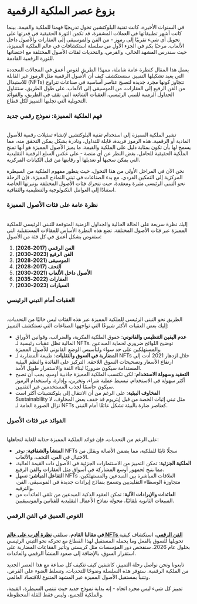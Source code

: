 # بزوغ عصر الملكية الرقمية

في السنوات الأخيرة، كانت تقنية البلوكتشين تحول تدريجيًا فهمنا للملكية والقيمة. بينما كانت أشهر تطبيقاتها في العملات المشفرة، قد تكمن الثورة الحقيقية في قدرتها على تحويل أي شيء تقريبًا إلى رموز - من الفن والموسيقى إلى العقارات والأصول داخل الألعاب. مرحبًا بكم في الجزء الأول من سلسلة استكشافات في عالم الملكية المميزة، حيث سندرس المشهد الحالي، والفرص، والتحديات لفئات الأصول المختلفة مع احتضانها للثورة الرقمية القادمة.

يعمل هذا المقال كنظرة عامة شاملة، ممهدًا الطريق لغوص أعمق في المجالات المحددة التي يعيد تشكيلها التمييز. سنستكشف كيف أن الأصول الرقمية مثل الرموز غير القابلة للاستبدال (NFTs) تتجاوز كونها مجرد جديدة لتصبح عناصر أساسية في صناعات تتراوح من الفن الرفيع إلى العقارات، من الموسيقى إلى الألعاب. على طول الطريق، سنتناول الجداول الزمنية للتبني الرئيسي، العقبات الشائعة التي تقف في الطريق، والفوائد التحويلية التي تجلبها التمييز لكل قطاع.

### فهم الملكية المميزة: نموذج رقمي جديد <a href="#ember57" id="ember57"></a>

\
تشير الملكية المميزة إلى استخدام تقنية البلوكتشين لإنشاء تمثيلات رقمية للأصول المادية أو الرقمية. هذه الرموز فريدة، قابلة للتداول، ونادرة بشكل يمكن التحقق منه، مما يسمح لها بأن تكون بمثابة دليل على الملكية والقيمة. ما يميز الأصول المميزة هو أنها تمنح الملكية الحقيقية للحامل، بغض النظر عن أي منصة - على عكس السلع الرقمية التقليدية التي يمكن سحبها أو تعديلها أو رقابتها من قبل الكيانات المركزية.

نحن الآن في المراحل الأولى من هذا التحول، حيث يتطور مفهوم الملكية من السيطرة المركزية إلى التمكين الفردي. مع بدء الصناعات في تبني النماذج المميزة، فإن الرحلة نحو التبني الرئيسي مثيرة ومعقدة، حيث تتحرك فئات الأصول المختلفة بوتيرتها الخاصة استنادًا إلى العوامل التكنولوجية والتنظيمية والثقافية.

### نظرة عامة على فئات الأصول المميزة <a href="#ember60" id="ember60"></a>

\
إليك نظرة سريعة على الحالة الحالية والجداول الزمنية المتوقعة للتبني الرئيسي للملكية المميزة عبر فئات الأصول المختلفة. تضع هذه النظرة الأساس للمقالات المستقبلية التي ستغوص بشكل أعمق في كل فئة من الأصول:

1. **الفن الرقمي (2017-2026)**
2. **الفن الرفيع (2023-2030)**
3. **الموسيقى (2021-2028)**
4. **التحف (2017-2028)**
5. **الأصول داخل الألعاب (2021-2030)**
6. **العقارات (2022-2035)**
7. **السيارات (2023-2030)**

### العقبات أمام التبني الرئيسي <a href="#ember63" id="ember63"></a>

\
الطريق نحو التبني الرئيسي للملكية المميزة عبر هذه الفئات ليس خاليًا من التحديات. إليك بعض العقبات الأكثر شيوعًا التي تواجهها الصناعات التي تستكشف التمييز:

* **عدم اليقين التنظيمي والقانوني**: حقوق الملكية الفكرية، والضرائب، وقوانين الأوراق المالية تظل عقبات رئيسية لـ NFTs. توضيح اللوائح ضروري لحماية المبدعين والمستهلكين على حد سواء ولتأسيس الوضع القانوني للأصول المميزة.
* **المضاربة في السوق والتقلبات**: طبيعة المضاربة لـ NFTs خلال ازدهار 2021 أدت إلى ارتفاع الأسعار وتصحيحات السوق اللاحقة. التركيز على الفائدة والنظم البيئية المستدامة سيكون ضروريًا لبناء الثقة والاستقرار طويل الأمد.
* **التعقيد وسهولة الاستخدام**: لكي تكتسب الملكية المميزة جاذبية أوسع، يجب أن تصبح أكثر سهولة في الاستخدام. تبسيط عملية شراء، وتخزين، وإدارة، واستخدام الرموز سيكون حاسمًا لجذب المستخدمين غير التقنيين.
* **المخاوف البيئية**: على الرغم من أن الانتقال إلى بلوكتشينات أكثر است Sustainability مثل تبني إثبات الحصة من قبل إيثريوم قد خفف بعض المخاوف، لا تزال الصورة العامة لـ NFTs كعناصر ضارة بالبيئة تشكل عائقًا أمام التبني.

### الفوائد عبر فئات الأصول <a href="#ember66" id="ember66"></a>

\
على الرغم من التحديات، فإن فوائد الملكية المميزة جذابة للغاية لتجاهلها:

* **المنشأ والشفافية**: توفر NFTs سجلًا ثابتًا للملكية، مما يضمن الأصالة ويقلل من الاحتيال في الفن، التحف، والألعاب.
* **الملكية الجزئية**: تمكن التمييز من الاستثمارات الجزئية في الأصول ذات القيمة العالية، مما يتيح لجمهور أوسع المشاركة في أسواق مثل العقارات والفن الرفيع.
* **التفاعل المباشر**: تسهل NFTs العلاقات المباشرة بين المبدعين والمستهلكين، متجاوزة الوسطاء التقليديين وتسمح بنماذج إيرادات جديدة في الموسيقى، الفن، والترفيه.
* **العائدات والإيرادات الآلية**: تمكن العقود الذكية المبدعين من تلقي العائدات من المبيعات الثانوية تلقائيًا، محولة نماذج الأعمال التقليدية للفنانين والموسيقيين.

### الغوص العميق في الفن الرقمي <a href="#ember69" id="ember69"></a>

\
**في مقالنا القادم**، سنلقي [**نظرة أقرب على عالم NFTs الفن الرقمي**](from-quantum-to-beeple-how-tokenisation-is-shaping-digital-art.md)، استكشاف كيفية تحويلها للسوق بالفعل وما يحمله المستقبل لهذا القطاع مع تحركه نحو التبني الرئيسي بحلول عام 2026. سنفحص دور المؤسسات مثل كريستي وتأثير الفقاعات المضاربة على استقرار السوق، بالإضافة إلى صعود المنشأ الرقمي والعائدات.

تابعونا ونحن نواصل رحلة التمييز، كاشفين كيف تتكيف كل صناعة مع هذا العصر الجديد من الملكية الرقمية. ستوفر هذه السلسلة وضوحًا للتحديات، وتسلط الضوء على الفرص، وتتنبأ بمستقبل الأصول المميزة عبر المشهد المتنوع للاقتصاد العالمي.

تمييز كل شيء ليس مجرد اتجاه - إنه بداية نموذج جديد حيث تنتمي السيطرة، القيمة، والملكية للجميع، وليس فقط للقلة المحظوظة.